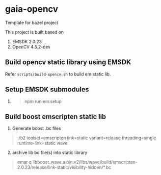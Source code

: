 # gaia-opencv

Template for bazel project

This project is built based on
1. EMSDK 2.0.23
1. OpenCV 4.5.2-dev

## Build opencv static library using EMSDK
Refer `scripts/build-opencv.sh` to build em static lib.

## Setup EMSDK submodules
1. > npm run em:setup

## Build boost emscripten static lib
1. Generate boost .bc files
> ./b2 toolset=emscripten link=static variant=release threading=single runtime-link=static wave
2. archive lib bc file(s) into static library
> emar q libboost_wave.a bin.v2/libs/wave/build/emscripten-2.0.23/release/link-static/visibility-hidden/*.bc
